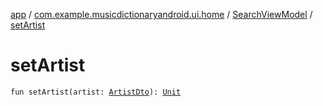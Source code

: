 [app](../../index.md) / [com.example.musicdictionaryandroid.ui.home](../index.md) / [SearchViewModel](index.md) / [setArtist](./set-artist.md)

# setArtist

`fun setArtist(artist: `[`ArtistDto`](../../com.example.musicdictionaryandroid.data.remote.network.dto/-artist-dto/index.md)`): `[`Unit`](https://kotlinlang.org/api/latest/jvm/stdlib/kotlin/-unit/index.html)